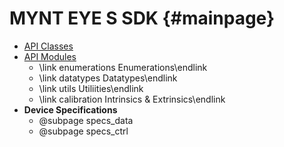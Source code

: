 # MYNT EYE S SDK {#mainpage}

* <a class="el" href="annotated.html">API Classes</a>
* <a class="el" href="modules.html">API Modules</a>
  * \link enumerations Enumerations\endlink
  * \link datatypes Datatypes\endlink
  * \link utils Utiliities\endlink
  * \link calibration Intrinsics & Extrinsics\endlink
* <span style="font-weight:bold">Device Specifications</span>
  * @subpage specs_data
  * @subpage specs_ctrl

